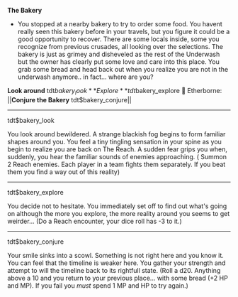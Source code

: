 **__The Bakery__**
- You stopped at a nearby bakery to try to order some food. You havent really seen this bakery before in your travels, but you figure it could be a good opportunity to recover. There are some locals inside, some you recognize from previous crusades, all looking over the selections. The bakery is just as grimey and disheveled as the rest of the Underwash but the owner has clearly put some love and care into this place. You grab some bread and head back out when you realize you are not in the underwash anymore.. in fact... where are  you?

**Look around** tdt$bakery_look
**Explore** tdt$bakery_explore
:crystal_ball:  Etherborne: ||**Conjure the Bakery** tdt$bakery_conjure||

-------------
tdt$bakery_look

You look around bewildered. A strange blackish fog begins to form familiar shapes around you. You feel a tiny tingling sensation in your spine as you begin to realize you are back on The Reach. A sudden fear grips you when, suddenly, you hear the familiar sounds of enemies approaching. ( Summon 2 Reach enemies. Each player in a team fights them separately. If you beat them you find a way out of this reality)

-------------
tdt$bakery_explore

You decide not to hesitate. You immediately set off to find out what's going on although the more you explore, the more reality around you seems to get weirder... (Do a Reach encounter, your dice roll has -3 to it.)

-------------
tdt$bakery_conjure

Your smile sinks into a scowl. Something is not right here and you know it. You can feel that the timeline is weaker here. You gather your strength and attempt to will the timeline back to its rightfull state. (Roll a d20. Anything above a 10 and you return to your previous place... with some bread (+2 HP and MP). If you fail you *must* spend 1 MP and HP to try again.)
